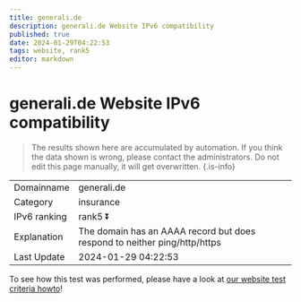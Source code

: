 ```yaml
---
title: generali.de
description: generali.de Website IPv6 compatibility
published: true
date: 2024-01-29T04:22:53
tags: website, rank5
editor: markdown
---
```


# generali.de Website IPv6 compatibility

> The results shown here are accumulated by automation. If you think the data shown is wrong, please contact the administrators. 
> Do not edit this page manually, it will get overwritten.
{.is-info}


|   |   |
| - | - |
| Domainname | generali.de
| Category | insurance |
| IPv6 ranking | rank5 :arrow_double_down: |
| Explanation | The domain has an AAAA record but does respond to neither ping/http/https |
| Last Update | 2024-01-29 04:22:53 |

To see how this test was performed, please have a look at [our website test criteria howto](/howto/testcriteria/website)!

